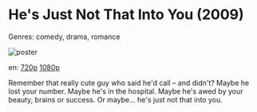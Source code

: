 # He's Just Not That Into You (2009)

Genres: comedy, drama, romance

![poster](http://image.tmdb.org/t/p/w500/edhRz4ESv4ElTA6wWfBMurwrQwJ.jpg)

en:
  [720p](magnet:?xt=urn:btih:CABCF0A0FFAD9B33BA8442C9FF2B3388433C8E65&tr=udp://glotorrents.pw:6969/announce&tr=udp://tracker.opentrackr.org:1337/announce&tr=udp://torrent.gresille.org:80/announce&tr=udp://tracker.openbittorrent.com:80&tr=udp://tracker.coppersurfer.tk:6969&tr=udp://tracker.leechers-paradise.org:6969&tr=udp://p4p.arenabg.ch:1337&tr=udp://tracker.internetwarriors.net:1337)
  [1080p](magnet:?xt=urn:btih:465728C720BC8F1D76CE4B5459E260F96A4EBAC0&tr=udp://glotorrents.pw:6969/announce&tr=udp://tracker.opentrackr.org:1337/announce&tr=udp://torrent.gresille.org:80/announce&tr=udp://tracker.openbittorrent.com:80&tr=udp://tracker.coppersurfer.tk:6969&tr=udp://tracker.leechers-paradise.org:6969&tr=udp://p4p.arenabg.ch:1337&tr=udp://tracker.internetwarriors.net:1337)
  


Remember that really cute guy who said he'd call – and didn't? Maybe he lost your number. Maybe he's in the hospital. Maybe he's awed by your beauty, brains or success. Or maybe... he's just not that into you.